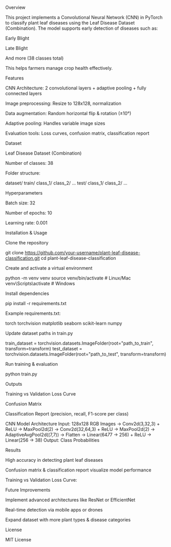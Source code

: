 Overview

This project implements a Convolutional Neural Network (CNN) in PyTorch to classify plant leaf diseases using the Leaf Disease Dataset (Combination). The model supports early detection of diseases such as:

Early Blight

Late Blight

And more (38 classes total)

This helps farmers manage crop health effectively.

Features

CNN Architecture: 2 convolutional layers + adaptive pooling + fully connected layers

Image preprocessing: Resize to 128x128, normalization

Data augmentation: Random horizontal flip & rotation (±10°)

Adaptive pooling: Handles variable image sizes

Evaluation tools: Loss curves, confusion matrix, classification report

Dataset

Leaf Disease Dataset (Combination)

Number of classes: 38

Folder structure:

dataset/
    train/
        class_1/
        class_2/
        ...
    test/
        class_1/
        class_2/
        ...

Hyperparameters

Batch size: 32

Number of epochs: 10

Learning rate: 0.001

Installation & Usage

Clone the repository

git clone https://github.com/your-username/plant-leaf-disease-classification.git
cd plant-leaf-disease-classification


Create and activate a virtual environment

python -m venv venv
source venv/bin/activate  # Linux/Mac
venv\Scripts\activate     # Windows


Install dependencies

pip install -r requirements.txt


Example requirements.txt:

torch
torchvision
matplotlib
seaborn
scikit-learn
numpy


Update dataset paths in train.py

train_dataset = torchvision.datasets.ImageFolder(root="path_to_train", transform=transform)
test_dataset = torchvision.datasets.ImageFolder(root="path_to_test", transform=transform)


Run training & evaluation

python train.py


Outputs

Training vs Validation Loss Curve

Confusion Matrix

Classification Report (precision, recall, F1-score per class)

CNN Model Architecture
Input: 128x128 RGB Images
→ Conv2d(3,32,3) + ReLU → MaxPool2d(2)
→ Conv2d(32,64,3) + ReLU → MaxPool2d(2)
→ AdaptiveAvgPool2d((7,7))
→ Flatten
→ Linear(64*7*7 → 256) + ReLU
→ Linear(256 → 38)
Output: Class Probabilities

Results

High accuracy in detecting plant leaf diseases

Confusion matrix & classification report visualize model performance



Training vs Validation Loss Curve:


Future Improvements

Implement advanced architectures like ResNet or EfficientNet

Real-time detection via mobile apps or drones

Expand dataset with more plant types & disease categories

License

MIT License
